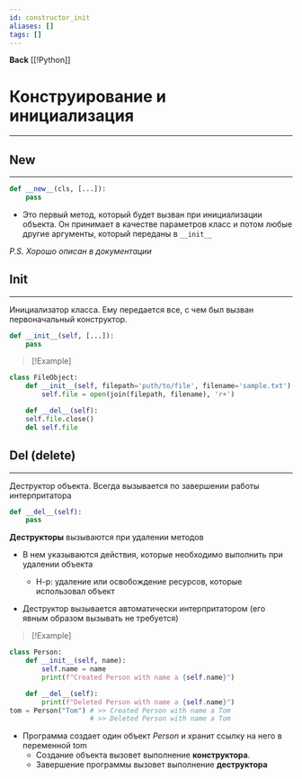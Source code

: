 ```yaml
---
id: constructor_init
aliases: []
tags: []
---
```

**Back**
    [[!Python]]

# Конструирование и инициализация
---

## New
---
```python
def __new__(cls, [...]):
    pass
```
- Это первый метод, который будет вызван при инициализации объекта. Он принимает в качестве параметров класс и потом любые другие аргументы, который переданы в  `__init__`

*P.S. Хорошо описан в документации*


## Init
---
Инициализатор класса.
 Ему передается все, с чем был вызван первоначальный конструктор.

```python
def __init__(self, [...]):
    pass
```

>[!Example]
```python
class FileObject:
    def __init__(self, filepath='puth/to/file', filename='sample.txt'):
        self.file = open(join(filepath, filename), 'r+')

    def __del__(self):
    self.file.close()
    del self.file
```


## Del (delete)
---
Деструктор объекта.
Всегда вызывается по завершении работы интерпритатора

```python
def __del__(self):
    pass
```

**Деструкторы** вызываются при удалении методов

- В нем указываются действия, которые необходимо выполнить при удалении объекта
    - Н-р: удаление или освобождение ресурсов, которые использовал объект

- Деструктор вызывается автоматически интерпритатором (его явным образом вызывать не требуется)

>[!Example]
```python
class Person:
    def __init__(self, name):
        self.name = name
        print(f"Created Person with name a {self.name}")

    def __del__(self):
        print(f"Deleted Person with name a {self.name}")
tom = Person("Tom") # >> Created Person with name a Tom
                    # >> Deleted Person with name a Tom
```
- Программа создает один объект *Person* и хранит ссылку на него в переменной tom
    - Создание объекта вызовет выполнение **конструктора**.
    - Завершение программы вызовет выполнение **деструктора**
